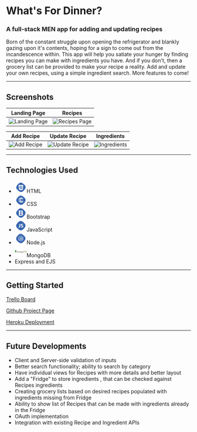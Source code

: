 # What's For Dinner?

### A full-stack MEN app for adding and updating recipes

Born of the constant struggle upon opening the refrigerator and blankly gazing upon it's contents, hoping for a sign to come out from the incandescence within. This app will help you satiate your hunger by finding recipes you can make with ingredients you have. And if you don't, then a grocery list can be provided to make your recipe a reality. Add and update your own recipes, using a simple ingredient search.
More features to come!

>
___
## Screenshots
Landing Page        |  Recipes
:-------------------------:|:-------------------------:
![Landing Page](https://i.imgur.com/Q45wbsE.png) |  ![Recipes Page](https://i.imgur.com/cykV8NL.png)

Add Recipe        |  Update Recipe    |     Ingredients
:-------------------------:|:-------------------------:|:-------------------------:
![Add Recipe](https://i.imgur.com/pOGHQrT.png) |  ![Update Recipe](https://i.imgur.com/c0w0jqx.png) | ![Ingredients](https://i.imgur.com/FOoi6tE.png)

___
## Technologies Used

* ![H5](/img/html.png)HTML
* ![CSS](/img/css.png)CSS
* ![Bootstrap](/img/bootstrap.png)Bootstrap
* ![JS](/img/javascript.png)JavaScript
* ![Node](/img/nodejs.png)Node.js
* ![MongoDB](/img/mongodb.png)MongoDB
* Express and EJS

___
## Getting Started

[Trello Board](https://trello.com/b/RYqMpEVJ/whats-for-dinner)

[Github Project Page](https://github.com/mattius9/whatsfordinner)

[Heroku Deployment](https://github.com/mattius9/whatsfordinner.git)

___
## Future Developments

* Client and Server-side validation of inputs
* Better search functionality; ability to search by category
* Have individual views for Recipes with more details and better layout
* Add a "Fridge" to store ingredients , that can be checked against Recipes ingredients
* Creating grocery lists based on desired recipes populated with ingredients missing from Fridge
* Ability to show list of Recipes that can be made with ingredients already in the Fridge
* OAuth implementation
* Integration with existing Recipe and Ingredient APIs